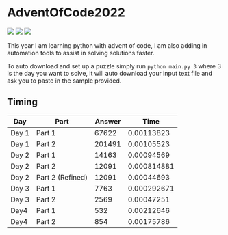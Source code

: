 # AdventOfCode2022

![](https://img.shields.io/badge/day%20📅-5-blue)
![](https://img.shields.io/badge/stars%20⭐-9-yellow)
![](https://img.shields.io/badge/days%20completed-4-red)

This year I am learning python with advent of code, I am also adding in automation tools to assist in solving solutions 
faster.

To auto download and set up a puzzle simply run `python main.py 3` where 3 is the day you want to solve, it will auto 
download your input text file and ask you to paste in the sample provided.

## Timing
| Day   | Part             |   Answer |        Time |
|-------|------------------|----------|-------------|
| Day 1 | Part 1           |    67622 | 0.00113823  |
| Day 1 | Part 2           |   201491 | 0.00105523  |
| Day 2 | Part 1           |    14163 | 0.00094569  |
| Day 2 | Part 2           |    12091 | 0.000814881 |
| Day 2 | Part 2 (Refined) |    12091 | 0.00044693  |
| Day 3 | Part 1           |     7763 | 0.000292671 |
| Day 3 | Part 2           |     2569 | 0.00047251  |
| Day4  | Part 1           |      532 | 0.00212646  |
| Day4  | Part 2           |      854 | 0.00175786  |